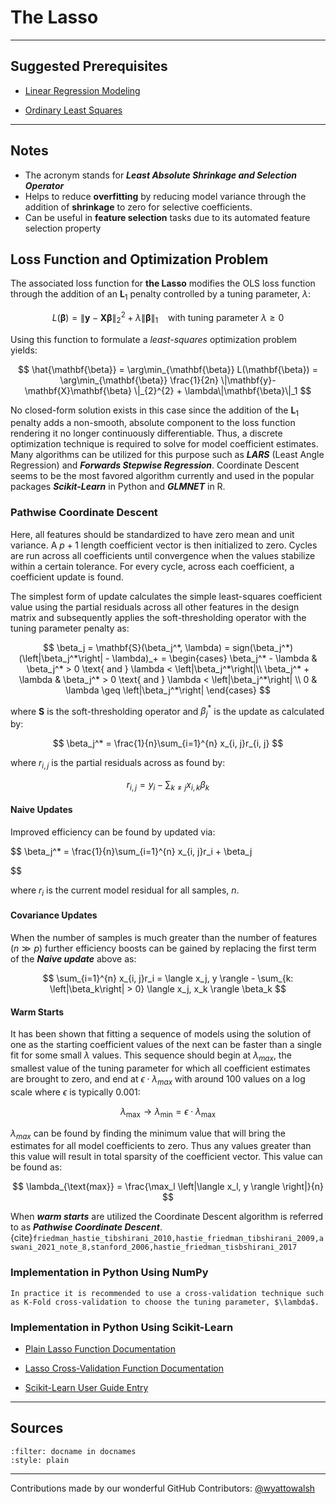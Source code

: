 # The Lasso

---

## Suggested Prerequisites

- [Linear Regression Modeling](https://makeuseofdata.com/machine_learning_and_data_mining/regression/index.html#linear-regression-modeling)

- [Ordinary Least Squares](https://makeuseofdata.com/machine_learning_and_data_mining/models/ols/index.html)

---

## Notes

- The acronym stands for ***Least Absolute Shrinkage and Selection Operator***
- Helps to reduce **overfitting** by reducing model variance through the addition of **shrinkage** to zero for selective coefficients.
- Can be useful in **feature selection** tasks due to its automated feature selection property

## Loss Function and Optimization Problem

The associated loss function for **the Lasso** modifies the OLS loss function through the addition of an $\mathbf{L}_1$ penalty controlled by a tuning parameter, $\lambda$:

$$
L(\mathbf{\beta}) =  \|\mathbf{y} - \mathbf{X}\mathbf{\beta}\|_2^2 + \lambda\|\mathbf{\beta}\|_1 \: \: \: \text{ with tuning parameter $\lambda \geq 0$} 
$$

Using this function to formulate a *least-squares* optimization problem yields:

$$
\hat{\mathbf{\beta}} = \arg\min_{\mathbf{\beta}}  L(\mathbf{\beta}) = \arg\min_{\mathbf{\beta}} \frac{1}{2n} \|\mathbf{y}-\mathbf{X}\mathbf{\beta} \|_{2}^{2} + \lambda\|\mathbf{\beta}\|_1
$$

No closed-form solution exists in this case since the addition of the $\mathbf{L}_1$ penalty adds a non-smooth, absolute component to the loss function rendering it no longer continuously differentiable.  Thus, a discrete optimization technique is required to solve for model coefficient estimates. Many algorithms can be utilized for this purpose such as ***LARS*** (Least Angle Regression) and ***Forwards Stepwise Regression***. Coordinate Descent seems to be the most favored algorithm currently and used in the popular packages ***Scikit-Learn*** in Python and ***GLMNET*** in R.

### Pathwise Coordinate Descent

Here, all features should be standardized to have zero mean and unit variance. A $p+1$ length coefficient vector is then initialized to zero. Cycles are run across all coefficients until convergence when the values stabilize within a certain tolerance. For every cycle, across each coefficient, a coefficient update is found. 

The simplest form of update calculates the simple least-squares coefficient value using the partial residuals across all other features in the design matrix and subsequently applies the soft-thresholding operator with the tuning parameter penalty as:

$$
\beta_j = \mathbf{S}(\beta_j^*, \lambda) = sign(\beta_j^*)(\left|\beta_j^*\right| - \lambda)_+ =
 \begin{cases} 
     \beta_j^* - \lambda & \beta_j^* > 0 \text{ and } \lambda <  \left|\beta_j^*\right|\\
     \beta_j^* + \lambda & \beta_j^* > 0 \text{ and } \lambda < \left|\beta_j^*\right| \\
     0 & \lambda \geq  \left|\beta_j^*\right|
  \end{cases}
$$

where $\mathbf{S}$ is the soft-thresholding operator and $\beta_j^*$ is the update as calculated by: 

$$
\beta_j^* = \frac{1}{n}\sum_{i=1}^{n} x_{i, j}r_{i, j}
$$

where $r_{i,j}$ is the partial residuals across as found by:

$$
r_{i,j} = y_i - \sum_{k \neq j} x_{i, k}\beta_k
$$

#### Naive Updates

Improved efficiency can be found by updated via:

$$
\beta_j^* = \frac{1}{n}\sum_{i=1}^{n} x_{i, j}r_i + \beta_j

$$

where $r_i$ is the current model residual for all samples, $n$.

#### Covariance Updates

When the number of samples is much greater than the number of features ($n \gg p$) further efficiency boosts can be gained by replacing the first term of the ***Naive update*** above as:

$$
\sum_{i=1}^{n} x_{i, j}r_i = \langle x_j, y \rangle - \sum_{k: \left|\beta_k\right| > 0} \langle x_j, x_k \rangle \beta_k
$$

#### Warm Starts

It has been shown that fitting a sequence of models using the solution of one as the starting coefficient values of the next can be faster than a single fit for some small $\lambda$ values. This sequence should begin at $\lambda_{max}$, the smallest value of the tuning parameter for which all coefficient estimates are brought to zero, and end at $\epsilon \cdot \lambda_{max}$ with around 100 values on a log scale where $\epsilon$ is typically 0.001:

$$
\lambda_{\text{max}} \rightarrow \lambda_{\text{min}} = \epsilon \cdot \lambda_{\text{max}}
$$

$\lambda_{max}$ can be found by finding the minimum value that will bring the estimates for all model coefficients to zero. Thus any values greater than this value will result in total sparsity of the coefficient vector. This value can be found as: 

$$
\lambda_{\text{max}} = \frac{\max_l \left|\langle x_l, y \rangle \right|}{n}
$$

When ***warm starts*** are utilized the Coordinate Descent algorithm is referred to as ***Pathwise Coordinate Descent***. {cite}`friedman_hastie_tibshirani_2010,hastie_friedman_tibshirani_2009,aswani_2021_note_8,stanford_2006,hastie_friedman_tisbshirani_2017`

### Implementation in Python Using NumPy

<script src="https://gist.github.com/wyattowalsh/6a95b1c9ad6118b196336cffd5de4f72.js"></script>

```{warning}
In practice it is recommended to use a cross-validation technique such as K-Fold cross-validation to choose the tuning parameter, $\lambda$.
```

### Implementation in Python Using Scikit-Learn

- [Plain Lasso Function Documentation](https://scikit-learn.org/stable/modules/generated/sklearn.linear_model.Lasso.html)

- [Lasso Cross-Validation Function Documentation](https://scikit-learn.org/stable/modules/generated/sklearn.linear_model.LassoCV.html#sklearn.linear_model.LassoCV)

- [Scikit-Learn User Guide Entry](https://scikit-learn.org/stable/modules/linear_model.html#lasso)

---

## Sources

```{bibliography} references.bib
:filter: docname in docnames
:style: plain
```

---

Contributions made by our wonderful GitHub Contributors: [@wyattowalsh](https://github.com/wyattowalsh)
